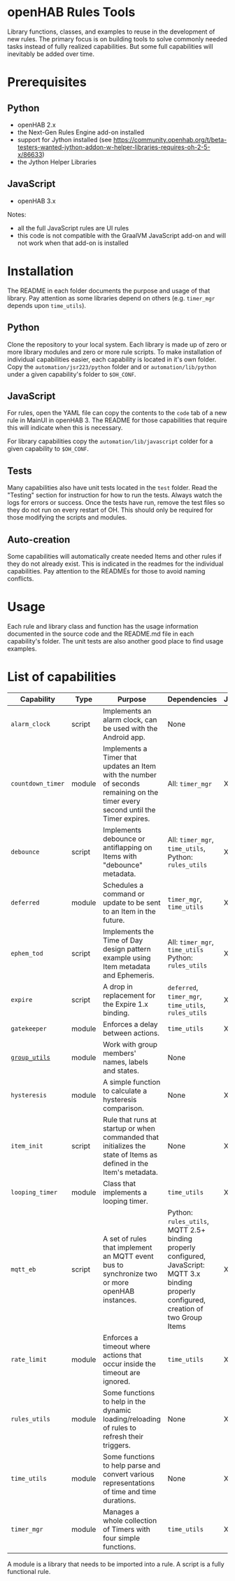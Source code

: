 # openHAB Rules Tools
Library functions, classes, and examples to reuse in the development of new rules.
The primary focus is on building tools to solve commonly needed tasks instead of fully realized capabilities.
But some full capabilities will inevitably be added over time.

# Prerequisites

## Python
- openHAB 2.x
- the Next-Gen Rules Engine add-on installed
- support for Jython installed (see https://community.openhab.org/t/beta-testers-wanted-jython-addon-w-helper-libraries-requires-oh-2-5-x/86633)
- the Jython Helper Libraries

## JavaScript
- openHAB 3.x

Notes: 

- all the full JavaScript rules are UI rules
- this code is not compatible with the GraalVM JavaScript add-on and will not work when that add-on is installed

# Installation

The README in each folder documents the purpose and usage of that library.
Pay attention as some libraries depend on others (e.g. `timer_mgr` depends upon `time_utils`).

## Python
Clone the repository to your local system.
Each library is made up of zero or more library modules and zero or more rule scripts.
To make installation of individual capabilities easier, each capability is located in it's own folder.
Copy the `automation/jsr223/python` folder and or `automation/lib/python` under a given capability's folder to `$OH_CONF`.

## JavaScript
For rules, open the YAML file can copy the contents to the `code` tab of a new rule in MainUI in openHAB 3.
The README for those capabilities that require this will indicate when this is necessary.

For library capabilities copy the `automation/lib/javascript` colder for a given capability to `$OH_CONF`.

## Tests
Many capabilities also have unit tests located in the `test` folder.
Read the "Testing" section for instruction for how to run the tests.
Always watch the logs for errors or success.
Once the tests have run, remove the test files so they do not run on every restart of OH.
This should only be required for those modifying the scripts and modules.

## Auto-creation
Some capabilities will automatically create needed Items and other rules if they do not already exist.
This is indicated in the readmes for the individual capabilities.
Pay attention to the READMEs for those to avoid naming conflicts.

# Usage
Each rule and library class and function has the usage information documented in the source code and the README.md file in each capability's folder.
The unit tests are also another good place to find usage examples.

# List of capabilities

Capability | Type | Purpose | Dependencies | Jython | JavaScript | Notes
-|-|-|-|-|-|-
`alarm_clock` | script | Implements an alarm clock, can be used with the Android app. | None | | X |
`countdown_timer` | module | Implements a Timer that updates an Item with the number of seconds remaining on the timer every second until the Timer expires. | All: `timer_mgr` | X | X |  
`debounce` | script | Implements debounce or antiflapping on Items with "debounce" metadata. | All: `timer_mgr`, `time_utils`, Python: `rules_utils` | X | X | JavaScript version does not require `rules_utils`
`deferred` | module | Schedules a command or update to be sent to an Item in the future. | `timer_mgr`, `time_utils` | X | X |
`ephem_tod` | script | Implements the Time of Day design pattern example using Item metadata and Ephemeris. | All: `timer_mgr`, `time_utils` Python: `rules_utils` | X | X | JavaScript version does not require `rules_utils`
`expire` | script | A drop in replacement for the Expire 1.x binding. | `deferred`, `timer_mgr`, `time_utils`, `rules_utils` | X | NA | Deprecated for openHAB 3, it is part of the core.
`gatekeeper` | module | Enforces a delay between actions. | `time_utils` | X | X |
[`group_utils`](group_utils) | module | Work with group members' names, labels and states. | None |  | X | Maintained by [@florian-h05](https://github.com/florian-h05)
`hysteresis` | module | A simple function to calculate a hysteresis comparison. | None | X | |
`item_init` | script | Rule that runs at startup or when commanded that initializes the state of Items as defined in the Item's metadata. | None | X | NA | Deprecated for openHAB 3, it's better to initialize Items from the UI and use restoreOnStartup
`looping_timer` | module | Class that implements a looping timer. | `time_utils` | X | |
`mqtt_eb` | script | A set of rules that implement an MQTT event bus to synchronize two or more openHAB instances. | Python: `rules_utils`, MQTT 2.5+ binding properly configured, JavaScript: MQTT 3.x binding properly configured, creation of two Group Items | X | X | For simple openHAB to openHAB connections use the new Remote openHAB binding
`rate_limit` | module | Enforces a timeout where actions that occur inside the timeout are ignored. | `time_utils` | X | X |
`rules_utils` | module | Some functions to help in the dynamic loading/reloading of rules to refresh their triggers. | None | X | |
`time_utils` | module | Some functions to help parse and convert various representations of time and time durations. | None | X | X |
`timer_mgr` | module | Manages a whole collection of Timers with four simple functions. | `time_utils` | X | X |

A module is a library that needs to be imported into a rule. A script is a fully functional rule.